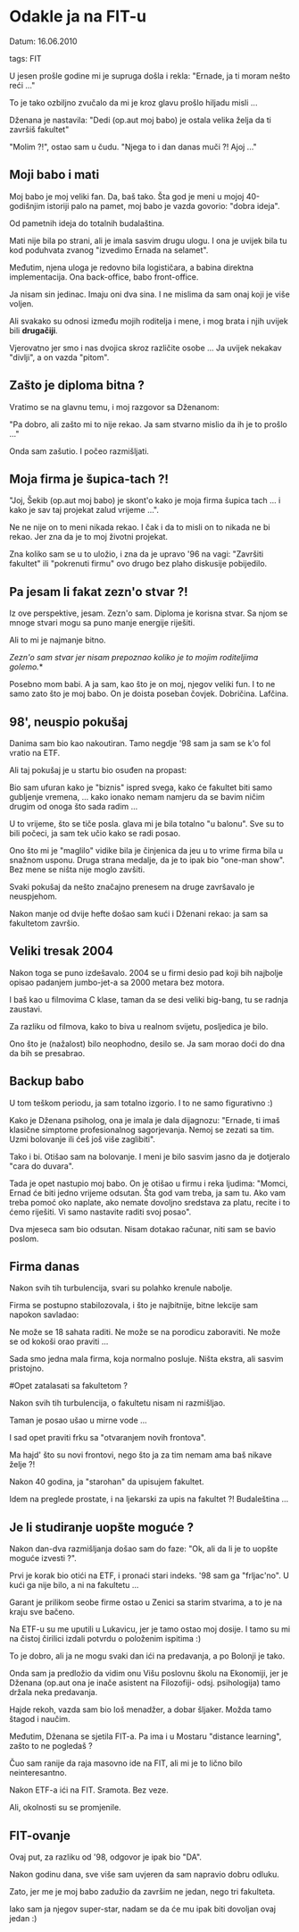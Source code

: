 # Odakle ja na FIT-u

Datum: 16.06.2010

tags: FIT


U jesen prošle godine mi je supruga došla i rekla: "Ernade, ja ti moram nešto reći ..."

To je tako ozbiljno zvučalo da mi je kroz glavu prošlo hiljadu misli ...

Dženana je nastavila: "Dedi (op.aut moj babo) je ostala velika želja da ti završiš fakultet"

"Molim ?!", ostao sam u čudu.  "Njega to i dan danas muči ?! Ajoj ..."

## Moji babo i mati

Moj babo je moj veliki fan. Da, baš tako. Šta god je meni u mojoj 40-godišnjim istoriji palo na pamet, moj babo je vazda govorio: "dobra ideja".

Od pametnih ideja do totalnih budalaština. 

Mati nije bila po strani, ali je imala sasvim drugu ulogu. I ona je uvijek bila tu kod poduhvata zvanog "izvedimo Ernada na selamet". 

Međutim, njena uloga je redovno bila logističara, a babina direktna implementacija. Ona back-office, babo front-office.

Ja nisam sin jedinac. Imaju oni dva sina. I ne mislima da sam onaj koji je više voljen.

Ali svakako su odnosi između mojih roditelja i mene, i mog brata i njih uvijek bili **drugačiji**.

Vjerovatno jer smo i nas dvojica skroz različite osobe ... Ja uvijek nekakav "divlji", a on vazda "pitom". 

## Zašto je diploma bitna ?

Vratimo se na glavnu temu, i moj razgovor sa Dženanom:

"Pa dobro, ali zašto mi to nije rekao. Ja sam stvarno mislio da ih je to prošlo ..."

Onda sam zašutio. I počeo razmišljati.

## Moja firma je šupica-tach ?!

"Joj, Šekib (op.aut moj babo) je skont'o kako je moja firma šupica tach ... i kako je sav taj projekat zalud vrijeme ...".

Ne ne nije on to meni nikada rekao. I čak i da to misli on to nikada ne bi rekao. Jer zna da je to moj životni projekat.

Zna koliko sam se u to uložio, i zna da je upravo '96 na vagi: "Završiti fakultet" ili "pokrenuti firmu" ovo drugo bez plaho diskusije pobijedilo.

## Pa jesam li fakat zezn'o stvar ?!

Iz ove perspektive, jesam. Zezn'o sam. Diploma je korisna stvar. Sa njom se mnoge stvari mogu sa puno manje energije riješiti.

Ali to mi je najmanje bitno. 

*Zezn'o sam stvar jer nisam prepoznao koliko je to mojim roditeljima golemo.**

Posebno mom babi. A ja sam, kao što je on moj, njegov veliki fun. I to ne samo zato što je moj babo. On je doista poseban čovjek. Dobričina. Lafčina.

## 98', neuspio pokušaj

Danima sam bio kao nakoutiran. Tamo negdje '98 sam ja sam se k'o fol vratio na ETF.

Ali taj pokušaj je u startu bio osuđen na propast: 

Bio sam ufuran kako je "biznis" ispred svega, kako će fakultet biti samo gubljenje vremena, ... kako ionako nemam namjeru da se bavim ničim drugim od onoga što sada radim ...

U to vrijeme, što se tiče posla. glava mi je bila totalno "u balonu". Sve su to bili počeci, ja sam tek učio kako se radi posao.

Ono što mi je "maglilo" vidike bila je činjenica da jeu u to vrime firma bila u snažnom usponu. Druga strana medalje, da je to ipak bio "one-man show".  Bez mene se ništa nije moglo zavšiti.

Svaki pokušaj da nešto značajno prenesem na druge završavalo je neuspjehom. 

Nakon manje od  dvije hefte došao sam kući i Dženani rekao: ja sam sa fakultetom završio.

## Veliki tresak 2004

Nakon toga se puno izdešavalo. 2004 se u firmi desio pad koji bih najbolje opisao padanjem jumbo-jet-a sa 2000 metara bez motora.

I baš kao u filmovima C klase, taman da se desi veliki big-bang, tu se radnja zaustavi.

Za razliku od filmova, kako to biva u realnom svijetu, posljedica je bilo. 

Ono što je (nažalost) bilo neophodno, desilo se. Ja sam morao doći do dna da bih se presabrao. 


## Backup babo

U tom teškom periodu, ja sam totalno izgorio. I to ne samo figurativno :) 

Kako je Dženana psiholog, ona je imala je dala dijagnozu: "Ernade, ti imaš klasične simptome profesionalnog sagorjevanja. Nemoj se zezati sa tim. Uzmi bolovanje ili ćeš još više zaglibiti". 

Tako i bi. Otišao sam na bolovanje. I meni je bilo sasvim jasno da je dotjeralo "cara do duvara".

Tada je opet nastupio moj babo. On je otišao u firmu i reka ljudima: "Momci, Ernad će biti jedno vrijeme odsutan. Šta god vam treba, ja sam tu. 
Ako vam treba pomoć oko naplate, ako nemate dovoljno sredstava za platu, recite i to ćemo riješiti. Vi samo nastavite raditi svoj posao".

Dva mjeseca sam bio odsutan. Nisam dotakao računar, niti sam se bavio poslom.


## Firma danas

Nakon svih tih turbulencija, svari su polahko krenule nabolje. 

Firma se postupno stabilozovala, i što je najbitnije, bitne lekcije sam napokon savladao:

Ne može se 18 sahata raditi. Ne može se na porodicu zaboraviti. Ne može se od kokoši orao praviti ...

Sada smo jedna  mala firma, koja normalno posluje. Ništa ekstra, ali sasvim pristojno.


#Opet zatalasati sa fakultetom ?

Nakon svih tih turbulencija, o fakultetu nisam ni razmišljao. 

Taman je posao ušao u mirne vode ... 

I sad opet praviti frku sa "otvaranjem novih frontova".

Ma hajd' što su novi frontovi, nego što ja za tim nemam ama baš nikave želje ?!

Nakon 40 godina, ja "starohan" da upisujem fakultet. 

Idem na preglede prostate, i na ljekarski za upis na fakultet ?! Budaleština ...

## Je li studiranje uopšte moguće ?

Nakon dan-dva razmišljanja došao sam do faze: "Ok, ali da li je to uopšte moguće izvesti ?". 

Prvi je korak bio otići na ETF, i pronaći stari indeks. '98 sam ga "frljac'no". U kući ga nije bilo, a ni na fakultetu ... 

Garant je prilikom seobe firme  ostao u Zenici sa starim stvarima, a to je na kraju sve bačeno.

Na ETF-u su me uputili u Lukavicu, jer je tamo ostao moj dosije. I tamo su mi na čistoj čirilici izdali potvrdu o položenim ispitima :)

To je dobro, ali ja ne mogu svaki dan ići na predavanja, a po Bolonji je tako.

Onda sam ja predložio da vidim onu Višu poslovnu školu na Ekonomiji, jer je Dženana (op.aut ona je inače asistent na Filozofiji- odsj. psihologija) tamo držala neka predavanja.

Hajde rekoh, vazda sam bio loš menadžer, a dobar šljaker. Možda tamo štagod i naučim.

Međutim, Dženana se sjetila FIT-a. Pa ima i u Mostaru "distance learning", zašto to ne pogledaš ?

Čuo sam ranije da raja masovno ide na FIT, ali mi je to lično bilo neinteresantno.

Nakon ETF-a ići na FIT. Sramota. Bez veze. 

Ali, okolnosti su se promjenile.

## FIT-ovanje

Ovaj put, za razliku od '98, odgovor je ipak bio "DA". 

Nakon godinu dana, sve više sam uvjeren da sam napravio dobru odluku.

Zato, jer me je moj babo zadužio da završim ne jedan, nego tri fakulteta.

Iako sam ja njegov super-star, nadam se da će mu ipak biti dovoljan ovaj jedan :)


